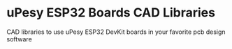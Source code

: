 # uPesy ESP32 Boards CAD Libraries
CAD libraries to use uPesy ESP32 DevKit boards in your favorite pcb design software


